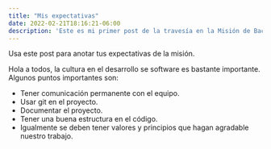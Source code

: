 ```yaml
---
title: "Mis expectativas"
date: 2022-02-21T18:16:21-06:00
description: 'Este es mi primer post de la travesía en la Misión de Backend con Node JS de Launch X.'
---
```


Usa este post para anotar tus expectativas de la misión.

Hola a todos, la cultura en el desarrollo se software es bastante importante. 
Algunos puntos importantes son: 

* Tener comunicación permanente con el equipo.
* Usar git en el proyecto.
* Documentar el proyecto.
* Tener una buena estructura en el código.
* Igualmente se deben tener valores y principios que hagan agradable nuestro trabajo.
